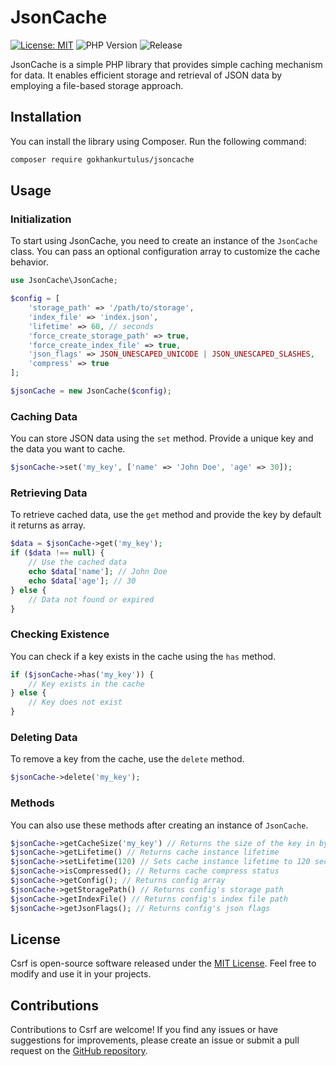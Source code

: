 # JsonCache

[![License: MIT](https://img.shields.io/badge/License-MIT-blue.svg)](LICENSE)
![PHP Version](https://img.shields.io/badge/PHP-8.0%2B-blue.svg)
![Release](https://img.shields.io/github/v/release/gokhankurtulus/jsoncache.svg)

JsonCache is a simple PHP library that provides simple caching mechanism for data. It enables efficient storage and retrieval of JSON data by employing a file-based storage approach.

## Installation

You can install the library using Composer. Run the following command:

```bash
composer require gokhankurtulus/jsoncache
```

## Usage

### Initialization

To start using JsonCache, you need to create an instance of the `JsonCache` class. You can pass an optional configuration array to customize the cache behavior.

```php
use JsonCache\JsonCache;

$config = [
    'storage_path' => '/path/to/storage',
    'index_file' => 'index.json',
    'lifetime' => 60, // seconds
    'force_create_storage_path' => true,
    'force_create_index_file' => true,
    'json_flags' => JSON_UNESCAPED_UNICODE | JSON_UNESCAPED_SLASHES,
    'compress' => true
];

$jsonCache = new JsonCache($config);
```

### Caching Data

You can store JSON data using the `set` method. Provide a unique key and the data you want to cache.

```php
$jsonCache->set('my_key', ['name' => 'John Doe', 'age' => 30]);
```

### Retrieving Data

To retrieve cached data, use the `get` method and provide the key by default it returns as array.

```php
$data = $jsonCache->get('my_key');
if ($data !== null) {
    // Use the cached data
    echo $data['name']; // John Doe
    echo $data['age']; // 30
} else {
    // Data not found or expired
}
```

### Checking Existence

You can check if a key exists in the cache using the `has` method.

```php
if ($jsonCache->has('my_key')) {
    // Key exists in the cache
} else {
    // Key does not exist
}
```

### Deleting Data

To remove a key from the cache, use the `delete` method.

```php
$jsonCache->delete('my_key');
```

### Methods

You can also use these methods after creating an instance of `JsonCache`.

```php
$jsonCache->getCacheSize('my_key') // Returns the size of the key in bytes
$jsonCache->getLifetime() // Returns cache instance lifetime
$jsonCache->setLifetime(120) // Sets cache instance lifetime to 120 seconds
$jsonCache->isCompressed(); // Returns cache compress status
$jsonCache->getConfig(); // Returns config array
$jsonCache->getStoragePath() // Returns config's storage path
$jsonCache->getIndexFile() // Returns config's index file path
$jsonCache->getJsonFlags(); // Returns config's json flags
```

## License

Csrf is open-source software released under the [MIT License](LICENSE). Feel free to modify and use it in your projects.

## Contributions

Contributions to Csrf are welcome! If you find any issues or have suggestions for improvements, please create an issue or submit a pull request on
the [GitHub repository](https://github.com/gokhankurtulus/jsoncache).